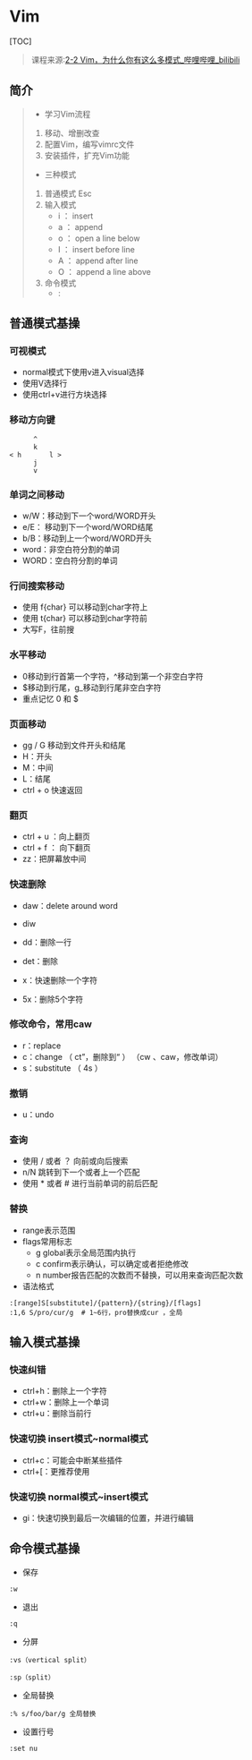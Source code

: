 # Vim

[TOC]

> 课程来源:[2-2 Vim，为什么你有这么多模式_哔哩哔哩_bilibili](https://www.bilibili.com/video/BV1NG4y1p74h/?p=3&spm_id_from=pageDriver&vd_source=91ddf1aeb53bd3336e78168da8d0b7dd)

## 简介

> - 学习Vim流程
>
> 1. 移动、增删改查
> 2. 配置Vim，编写vimrc文件
> 3. 安装插件，扩充Vim功能
>
> - 三种模式
>
> 1. 普通模式    Esc
> 2. 输入模式    
>     - i    ： insert 
>     - a   ： append 
>     - o   ： open a line below
>     - I    ： insert before line
>     - A   ： append after line
>     - O   ： append a line above
> 3. 命令模式
>     -    :    



## 普通模式基操

### 可视模式

- normal模式下使用v进入visual选择
- 使用V选择行
- 使用ctrl+v进行方块选择

### 移动方向键

```
	  ^
	  k
< h       l >
	  j
	  v
```

### 单词之间移动

- w/W：移动到下一个word/WORD开头
- e/E： 移动到下一个word/WORD结尾
- b/B：移动到上一个word/WORD开头
- word：非空白符分割的单词
- WORD：空白符分割的单词

### 行间搜索移动

- 使用  f{char}   可以移动到char字符上
- 使用  t{char}   可以移动到char字符前
- 大写F，往前搜

### 水平移动

- 0移动到行首第一个字符，^移动到第一个非空白字符
- $移动到行尾，g_移动到行尾非空白字符
- 重点记忆 0  和   $ 



### 页面移动

- gg / G 移动到文件开头和结尾
- H：开头
- M：中间
- L：结尾
- ctrl + o 快速返回

### 翻页

- ctrl + u ：向上翻页
- ctrl + f ： 向下翻页
- zz：把屏幕放中间

### 快速删除

- daw：delete around word

- diw

- dd：删除一行

- det：删除

- x：快速删除一个字符

- 5x：删除5个字符

    

### 修改命令，常用caw

- r：replace
- c：change     （  ct”，删除到“  ） （cw  、caw，修改单词）
- s：substitute   （ 4s  ）

### 撤销

- u：undo

### 查询

- 使用 /  或者 ？ 向前或向后搜索
- n/N  跳转到下一个或者上一个匹配
- 使用 * 或者 # 进行当前单词的前后匹配

### 替换

- range表示范围 
- flags常用标志
    - g global表示全局范围内执行
    - c confirm表示确认，可以确定或者拒绝修改
    - n number报告匹配的次数而不替换，可以用来查询匹配次数
- 语法格式

```
:[range]S[substitute]/{pattern}/{string}/[flags]
:1,6 S/pro/cur/g  # 1~6行，pro替换成cur ，全局
```



## 输入模式基操

### 快速纠错

- ctrl+h：删除上一个字符
- ctrl+w：删除上一个单词
- ctrl+u：删除当前行

### 快速切换 insert模式~normal模式

- ctrl+c：可能会中断某些插件
- ctrl+[：更推荐使用

### 快速切换 normal模式~insert模式

- gi：快速切换到最后一次编辑的位置，并进行编辑

## 命令模式基操

- 保存

```
:w
```

- 退出

```
:q
```

- 分屏

```
:vs（vertical split）
```

```
:sp（split）
```

- 全局替换

```
:% s/foo/bar/g 全局替换
```

- 设置行号

```
:set nu
```

